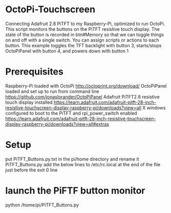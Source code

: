 # OctoPi-Touchscreen
Connecting Adafruit 2.8 PiTFT to my Raspberry-Pi, optimized to run OctoPi.
This script monitors the buttons on the PiTFT resistive touch display.
The state of the button is recorded in btn#Memory so that we can toggle things on and off with a single switch.
You can assign scripts or actions to each button.
This example toggles the TFT backlight with button 3, starts/stops OctoPiPanel with button 4, and powers down with button 1
# Prerequisites
Raspberry-Pi loaded with OctoPi http://octoprint.org/download/
OctoPiPanel loaded and set up to run from command line https://github.com/jonaslorander/OctoPiPanel
Adafruit PiTFT2.8 resistive touch display installed https://learn.adafruit.com/adafruit-pitft-28-inch-resistive-touchscreen-display-raspberry-pi/downloads?view=all
X windows configured to boot to the PiTFT and rpi_power_switch enabled https://learn.adafruit.com/adafruit-pitft-28-inch-resistive-touchscreen-display-raspberry-pi/downloads?view=all#extras
# Setup
put PiTFT_Buttons.py.txt in the pi/home directory and rename it PiTFT_Buttons.py
add the below lines to /etc/rc.local at the end of the file just before the exit 0 line
  # launch the PiFTF button monitor
  python /home/pi/PiTFT_Buttons.py
